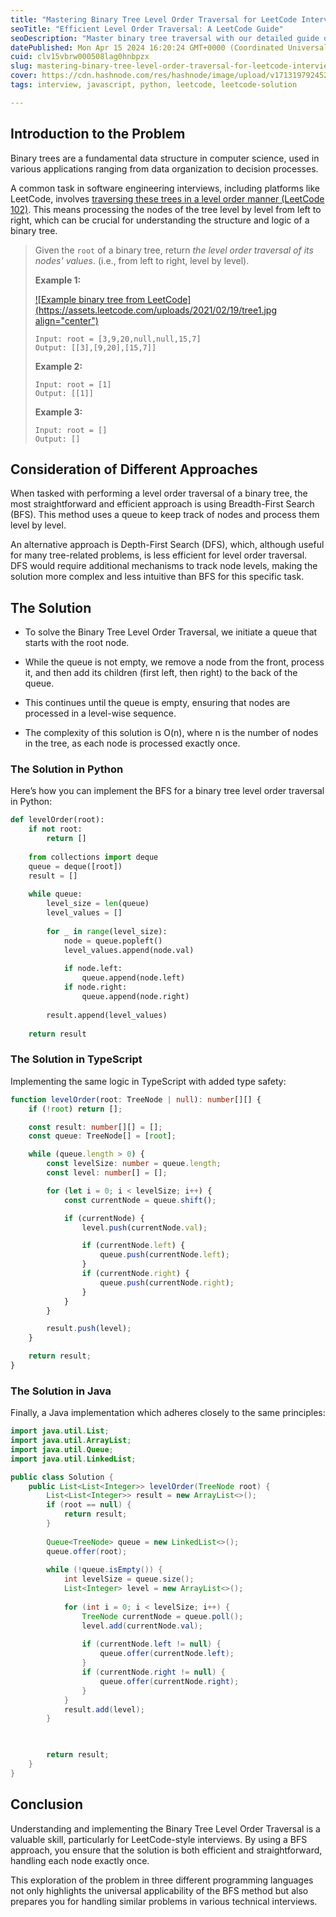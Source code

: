 ```yaml
---
title: "Mastering Binary Tree Level Order Traversal for LeetCode Interviews"
seoTitle: "Efficient Level Order Traversal: A LeetCode Guide"
seoDescription: "Master binary tree traversal with our detailed guide on efficient Level Order Traversal solutions in Python, Java, and TypeScript."
datePublished: Mon Apr 15 2024 16:20:24 GMT+0000 (Coordinated Universal Time)
cuid: clv15vbrw000508lag0hnbpzx
slug: mastering-binary-tree-level-order-traversal-for-leetcode-interviews
cover: https://cdn.hashnode.com/res/hashnode/image/upload/v1713197924523/20e79606-e6a2-4629-a8e1-89dab454c67d.webp
tags: interview, javascript, python, leetcode, leetcode-solution

---
```


## Introduction to the Problem

Binary trees are a fundamental data structure in computer science, used in various applications ranging from data organization to decision processes.

A common task in software engineering interviews, including platforms like LeetCode, involves [traversing these trees in a level order manner (LeetCode 102)](https://leetcode.com/problems/binary-tree-level-order-traversal/description/). This means processing the nodes of the tree level by level from left to right, which can be crucial for understanding the structure and logic of a binary tree.

> Given the `root` of a binary tree, return *the level order traversal of its nodes' values*. (i.e., from left to right, level by level). 
> 
> **Example 1:**
> 
> [![Example binary tree from LeetCode](https://assets.leetcode.com/uploads/2021/02/19/tree1.jpg align="center")](https://leetcode.com/problems/binary-tree-level-order-traversal/description/)
> 
> ```plaintext
> Input: root = [3,9,20,null,null,15,7]
> Output: [[3],[9,20],[15,7]]
> ```
> 
> **Example 2:**
> 
> ```plaintext
> Input: root = [1]
> Output: [[1]]
> ```
> 
> **Example 3:**
> 
> ```plaintext
> Input: root = []
> Output: []
> ```

## Consideration of Different Approaches

When tasked with performing a level order traversal of a binary tree, the most straightforward and efficient approach is using Breadth-First Search (BFS). This method uses a queue to keep track of nodes and process them level by level.

An alternative approach is Depth-First Search (DFS), which, although useful for many tree-related problems, is less efficient for level order traversal. DFS would require additional mechanisms to track node levels, making the solution more complex and less intuitive than BFS for this specific task.

## The Solution

* To solve the Binary Tree Level Order Traversal, we initiate a queue that starts with the root node.
    
* While the queue is not empty, we remove a node from the front, process it, and then add its children (first left, then right) to the back of the queue.
    
* This continues until the queue is empty, ensuring that nodes are processed in a level-wise sequence.
    
* The complexity of this solution is O(n), where n is the number of nodes in the tree, as each node is processed exactly once.
    

### The Solution in Python

Here’s how you can implement the BFS for a binary tree level order traversal in Python:

```python
def levelOrder(root):
    if not root:
        return []
    
    from collections import deque
    queue = deque([root])
    result = []
    
    while queue:
        level_size = len(queue)
        level_values = []
        
        for _ in range(level_size):
            node = queue.popleft()
            level_values.append(node.val)
            
            if node.left:
                queue.append(node.left)
            if node.right:
                queue.append(node.right)
        
        result.append(level_values)
    
    return result
```

### The Solution in TypeScript

Implementing the same logic in TypeScript with added type safety:

```typescript
function levelOrder(root: TreeNode | null): number[][] {
    if (!root) return [];

    const result: number[][] = [];
    const queue: TreeNode[] = [root];

    while (queue.length > 0) {
        const levelSize: number = queue.length;
        const level: number[] = [];

        for (let i = 0; i < levelSize; i++) {
            const currentNode = queue.shift();

            if (currentNode) {
                level.push(currentNode.val);

                if (currentNode.left) {
                    queue.push(currentNode.left);
                }
                if (currentNode.right) {
                    queue.push(currentNode.right);
                }
            }
        }

        result.push(level);
    }

    return result;
}
```

### The Solution in Java

Finally, a Java implementation which adheres closely to the same principles:

```java
import java.util.List;
import java.util.ArrayList;
import java.util.Queue;
import java.util.LinkedList;

public class Solution {
    public List<List<Integer>> levelOrder(TreeNode root) {
        List<List<Integer>> result = new ArrayList<>();
        if (root == null) {
            return result;
        }
        
        Queue<TreeNode> queue = new LinkedList<>();
        queue.offer(root);
        
        while (!queue.isEmpty()) {
            int levelSize = queue.size();
            List<Integer> level = new ArrayList<>();
            
            for (int i = 0; i < levelSize; i++) {
                TreeNode currentNode = queue.poll();
                level.add(currentNode.val);
                
                if (currentNode.left != null) {
                    queue.offer(currentNode.left);
                }
                if (currentNode.right != null) {
                    queue.offer(currentNode.right);
                }
            }
            result.add(level);
        }
        


        return result;
    }
}
```

## Conclusion

Understanding and implementing the Binary Tree Level Order Traversal is a valuable skill, particularly for LeetCode-style interviews. By using a BFS approach, you ensure that the solution is both efficient and straightforward, handling each node exactly once.

This exploration of the problem in three different programming languages not only highlights the universal applicability of the BFS method but also prepares you for handling similar problems in various technical interviews.